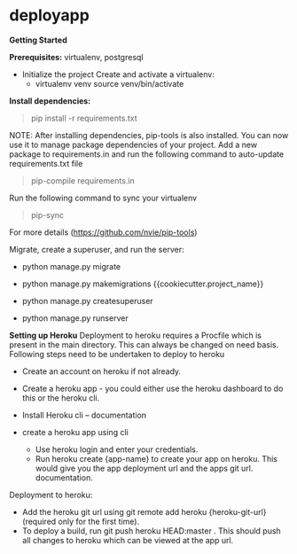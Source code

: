 # deployapp

**Getting Started**

**Prerequisites:**
virtualenv, postgresql

* Initialize the project Create and activate a virtualenv:
  * virtualenv venv source venv/bin/activate

**Install dependencies:**

> pip install -r requirements.txt 

NOTE: After installing dependencies, pip-tools is also installed. You can now use it to manage package dependencies of your project.
Add a new package to requirements.in and run the following command to auto-update requirements.txt file 

> pip-compile requirements.in

Run the following command to sync your virtualenv 
 
> pip-sync

For more details (https://github.com/nvie/pip-tools)

Migrate, create a superuser, and run the server:

*	python manage.py migrate

*	python manage.py makemigrations {{cookiecutter.project_name}}

*	python manage.py createsuperuser

*	python manage.py runserver

**Setting up Heroku**
Deployment to heroku requires a Procfile which is present in the main directory. This can always be changed on need basis.
Following steps need to be undertaken to deploy to heroku

*	Create an account on heroku if not already.

* Create a heroku app - you could either use the heroku dashboard to do this or the heroku cli.

* Install Heroku cli – documentation
 
* create a heroku app using cli
  * Use heroku login and enter your credentials.
  * Run heroku create {app-name} to create your app on heroku. 
This would give you the app deployment url and the apps git url. documentation.

Deployment to heroku:
* Add the heroku git url using git remote add heroku {heroku-git-url} (required only for the first time).
* To deploy a build, run git push heroku HEAD:master . This should push all changes to heroku which can be viewed at the app url.

